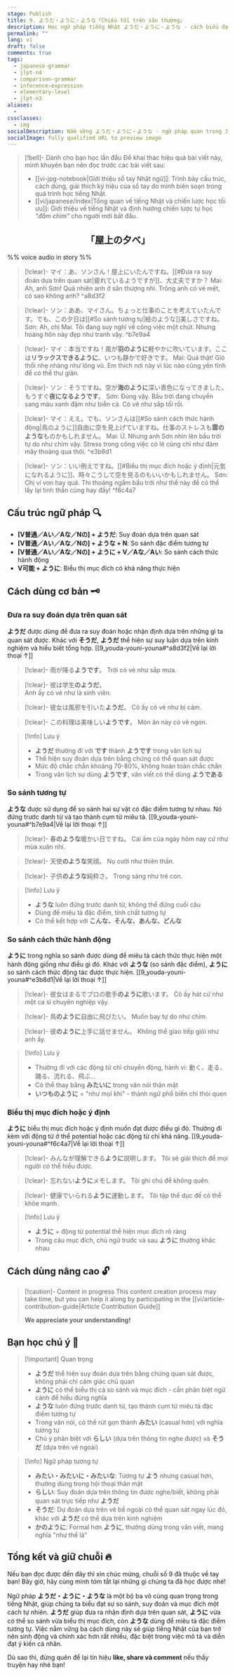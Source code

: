 ```yaml
---
stage: Publish
title: 9. ようだ・ように・ような「Chiều tối trên sân thượng」
description: Học ngữ pháp tiếng Nhật ようだ・ように・ような - cách biểu đạt suy đoán, so sánh và mục đích. Hướng dẫn chi tiết với ví dụ thực tế cho JLPT N4-N3.
permalink: ""
lang: vi
draft: false
comments: true
tags:
  - japanese-grammar
  - jlpt-n4
  - comparison-grammar
  - inference-expression
  - elementary-level
  - jlpt-n3
aliases:
  - 
cssclasses:
  - img
socialDescription: Nắm vững ようだ・ように・ような - ngữ pháp quan trọng JLPT N4-N3 giúp diễn đạt suy đoán và so sánh tự nhiên.
socialImage: fully qualified URL to preview image
---
```


> [!bell]- Dành cho bạn học lần đầu
> Để khai thác hiệu quả bài viết này, mình khuyên bạn nên đọc trước các bài viết sau:
> - [[vi-jpg-notebook|Giới thiệu sổ tay Nhật ngữ]]: Trình bày cấu trúc, cách dùng, giải thích ký hiệu của sổ tay do mình biên soạn trong quá trình học tiếng Nhật.   
> - [[vi/japanese/index|Tổng quan về tiếng Nhật và chiến lược học tối ưu]]: Giới thiệu về tiếng Nhật và định hướng chiến lược tự học *"đắm chìm"* cho người mới bắt đầu.

<h2 style="text-align:center">「屋上の夕べ」</h2>

%% voice audio in story %%

> [!clear]- マイ：あ、ソンさん！屋上にいたんですね。[[#Đưa ra suy đoán dựa trên quan sát|疲れているようですが]]、大丈夫ですか？
> Mai: Ah, anh Sơn! Quả nhiên anh ở sân thượng nhỉ. Trông anh có vẻ mệt, có sao không anh?
^a8d3f2

> [!clear]- ソン：ああ、マイさん。ちょっと仕事のことを考えていたんです。でも、この夕日は[[#So sánh tương tự|絵のような]]美しさですね。
> Sơn: Ah, chị Mai. Tôi đang suy nghĩ về công việc một chút. Nhưng hoàng hôn này đẹp như tranh vậy.
^b7e9a4

> [!clear]- マイ：本当ですね！風が**羽のように**軽やかに吹いています。ここは**リラックスできるように**、いつも静かで好きです。
> Mai: Quả thật! Gió thổi nhẹ nhàng như lông vũ. Em thích nơi này vì lúc nào cũng yên tĩnh để có thể thư giãn.

> [!clear]- ソン：そうですね。空が**海のように**深い青色になってきました。もうすぐ**夜になるようです**。
> Sơn: Đúng vậy. Bầu trời đang chuyển sang màu xanh đậm như biển cả. Có vẻ như sắp tối rồi.

> [!clear]- マイ：ええ。でも、ソンさんは[[#So sánh cách thức hành động|鳥のように]]自由に空を見上げていますね。仕事のストレスも**雲のような**ものかもしれません。
> Mai: Ừ. Nhưng anh Sơn nhìn lên bầu trời tự do như chim vậy. Stress trong công việc có lẽ cũng chỉ như đám mây thoáng qua thôi.
^e3b8d1

> [!clear]- ソン：いい例えですね。[[#Biểu thị mục đích hoặc ý định|元気になれるように]]、時々こうして空を見るのもいいかもしれません。
> Sơn: Chị ví von hay quá. Thi thoảng ngắm bầu trời như thế này để có thể lấy lại tinh thần cũng hay đấy!
^f6c4a7

## Cấu trúc ngữ pháp 🔍
- **[V普通／Aい／Aな／Nの] + ようだ**: Suy đoán dựa trên quan sát
- **[V普通／Aい／Aな／Nの] + ような + N**: So sánh đặc điểm tương tự
- **[V普通／Aい／Aな／Nの] + ように + V／Aな／Aい**: So sánh cách thức hành động
- **V可能 + ように**: Biểu thị mục đích có khả năng thực hiện

## Cách dùng cơ bản 🗝️

### Đưa ra suy đoán dựa trên quan sát
**ようだ** được dùng để đưa ra suy đoán hoặc nhận định dựa trên những gì ta quan sát được. Khác với **そうだ**, **ようだ** thể hiện sự suy luận dựa trên kinh nghiệm và hiểu biết tổng hợp. [[9_youda-youni-youna#^a8d3f2|Về lại lời thoại ↑]]

> [!clear]- 雨が降る**ようです**。
> Trời có vẻ như sắp mưa.

> [!clear]- 彼は学生**のようだ**。  
> Anh ấy có vẻ như là sinh viên.

> [!clear]- 彼女は風邪を引いた**ようだ**。
> Cô ấy có vẻ như bị cảm.

> [!clear]- この料理は美味しい**ようです**。
> Món ăn này có vẻ ngon.

> [!info] Lưu ý
> - **ようだ** thường đi với **です** thành **ようです** trong văn lịch sự
> - Thể hiện suy đoán dựa trên bằng chứng có thể quan sát được
> - Mức độ chắc chắn khoảng 70-80%, không hoàn toàn chắc chắn
> - Trong văn lịch sự dùng **ようです**, văn viết có thể dùng **ようである**

### So sánh tương tự
**ような** được sử dụng để so sánh hai sự vật có đặc điểm tương tự nhau. Nó đứng trước danh từ và tạo thành cụm từ miêu tả. [[9_youda-youni-youna#^b7e9a4|Về lại lời thoại ↑]]

> [!clear]- 春**のような**暖かい日ですね。
> Cái ấm của ngày hôm nay cứ như mùa xuân nhỉ.

> [!clear]- 天使**のような**笑顔。
> Nụ cười như thiên thần.

> [!clear]- 子供**のような**純粋さ。
> Trong sáng như trẻ con.

> [!info] Lưu ý
> - **ような** luôn đứng trước danh từ, không thể đứng cuối câu
> - Dùng để miêu tả đặc điểm, tính chất tương tự
> - Có thể kết hợp với **こんな、そんな、あんな、どんな**

### So sánh cách thức hành động
**ように** trong nghĩa so sánh được dùng để miêu tả cách thức thực hiện một hành động giống như điều gì đó. Khác với **ような** (so sánh đặc điểm), **ように** so sánh cách thức động tác được thực hiện. [[9_youda-youni-youna#^e3b8d1|Về lại lời thoại ↑]]

> [!clear]- 彼女はまるでプロの歌手**のように**歌います。
> Cô ấy hát cứ như một ca sĩ chuyên nghiệp vậy.

> [!clear]- 鳥**のように**自由に飛びたい。
> Muốn bay tự do như chim.

> [!clear]- 彼**のように**上手に話せません。
> Không thể giao tiếp giỏi như anh ấy.

> [!info] Lưu ý
> - Thường đi với các động từ chỉ chuyển động, hành vi: 動く、走る、踊る、流れる、飛ぶ...
> - Có thể thay bằng **みたいに** trong văn nói thân mật
> - **いつものように** = "như mọi khi" - thành ngữ phổ biến chỉ thói quen

### Biểu thị mục đích hoặc ý định
**ように** biểu thị mục đích hoặc ý định muốn đạt được điều gì đó. Thường đi kèm với động từ ở thể potential hoặc các động từ chỉ khả năng. [[9_youda-youni-youna#^f6c4a7|Về lại lời thoại ↑]]

> [!clear]- みんなが理解できる**ように**説明します。
> Tôi sẽ giải thích để mọi người có thể hiểu được.

> [!clear]- 忘れない**ように**メモします。
> Tôi ghi chú để không quên.

> [!clear]- 健康でいられる**ように**運動します。
> Tôi tập thể dục để có thể khỏe mạnh.

> [!info] Lưu ý
> - **ように** + động từ potential thể hiện mục đích rõ ràng
> - Trong câu mục đích, chủ ngữ trước và sau **ように** thường khác nhau

## Cách dùng nâng cao 🔓

> [!caution]- Content in progress
> This content creation process may take time, but you can help it along by participating in the [[vi/article-contribution-guide|Article Contribution Guide]]
>
> **We appreciate your understanding!**

## Bạn học chú ý 👀

> [!important] Quan trọng
> - **ようだ** thể hiện suy đoán dựa trên bằng chứng quan sát được, không phải chỉ cảm giác chủ quan
> - **ように** có thể biểu thị cả so sánh và mục đích - cần phân biệt ngữ cảnh để hiểu đúng nghĩa
> - **ような** luôn đứng trước danh từ, tạo thành cụm từ miêu tả đặc điểm tương tự
> - Trong văn nói, có thể rút gọn thành **みたい** (casual hơn) với nghĩa tương tự
> - Chú ý phân biệt với **らしい** (dựa trên thông tin nghe được) và **そうだ** (dựa trên vẻ ngoài)

> [!info] Ngữ pháp tương tự
> - **みたい・みたいに・みたいな**: Tương tự **よう** nhưng casual hơn, thường dùng trong hội thoại thân mật
> - **らしい**: Suy đoán dựa trên thông tin được nghe/biết, không phải quan sát trực tiếp như **ようだ**
> - **そうだ**: Dự đoán dựa trên vẻ bề ngoài có thể quan sát ngay lúc đó, khác với **ようだ** có thể dựa trên kinh nghiệm
> - **かのように**: Formal hơn **ように**, thường dùng trong văn viết, mang nghĩa "như thể là"

## Tổng kết và giữ chuỗi 🔥
Nếu bạn đọc được đến đây thì xin chúc mừng, chuỗi số 9 đã thuộc về tay bạn! Bây giờ, hãy cùng mình tóm tắt lại những gì chúng ta đã học được nhé!

Ngữ pháp **ようだ・ように・ような** là một bộ ba vô cùng quan trọng trong tiếng Nhật, giúp chúng ta biểu đạt sự so sánh, suy đoán và mục đích một cách tự nhiên. **ようだ** giúp đưa ra nhận định dựa trên quan sát, **ように** vừa có thể so sánh vừa biểu thị mục đích, còn **ような** dùng để miêu tả đặc điểm tương tự. Việc nắm vững ba cách dùng này sẽ giúp tiếng Nhật của bạn trở nên sinh động và chính xác hơn rất nhiều, đặc biệt trong việc mô tả và diễn đạt ý kiến cá nhân.

Dù sao thì, đừng quên để lại tín hiệu **like, share và comment** nếu thấy truyện hay nhé bạn!
